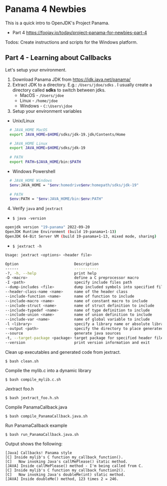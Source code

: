 # Panama 4 Newbies
This is a quick intro to OpenJDK's Project Panama.
- Part 4  https://foojay.io/today/project-panama-for-newbies-part-4


 Todos: Create instructions and scripts for the Windows platform.

## Part 4 - Learning about Callbacks
Let's setup your environment. 
1. Download Panama JDK from https://jdk.java.net/panama/
2. Extract JDK to a directory. E.g.: `/Users/jdoe/sdks` . I usually create a directory called **sdks** to switch between jdks.
    - MacOS    - `/Users/jdoe`
    - Linux    - `/home/jdoe`
    - Windows  - `C:\Users\jdoe`
3. Setup your environment variables 
- Unix/Linux
```bash
  # JAVA_HOME MacOS
  export JAVA_HOME=$HOME/sdks/jdk-19.jdk/Contents/Home

  # JAVA_HOME Linux
  export JAVA_HOME=$HOME/sdks/jdk-19
  
  # PATH
  export PATH=$JAVA_HOME/bin:$PATH
```
- Windows Powershell
```bash
  # JAVA_HOME Windows
  $env:JAVA_HOME = "$env:homedrive$env:homepath/sdks/jdk-19"
  
  # PATH
  $env:PATH = "$env:JAVA_HOME/bin:$env:PATH"
```

4. Verify `java` and `jextract`
 - `$ java -version`
```bash
openjdk version "19-panama" 2022-09-20
OpenJDK Runtime Environment (build 19-panama+1-13)
OpenJDK 64-Bit Server VM (build 19-panama+1-13, mixed mode, sharing)
```
 - `$ jextract -h`
```bash
Usage: jextract <options> <header file>                                  

Option                         Description                               
------                         -----------                               
-?, -h, --help                 print help                                
-D <macro>                     define a C preprocessor macro             
-I <path>                      specify include files path                
--dump-includes <file>         dump included symbols into specified file 
--header-class-name <name>     name of the header class                  
--include-function <name>      name of function to include               
--include-macro <name>         name of constant macro to include         
--include-struct <name>        name of struct definition to include      
--include-typedef <name>       name of type definition to include        
--include-union <name>         name of union definition to include       
--include-var <name>           name of global variable to include        
-l <library>                   specify a library name or absolute library path   
--output <path>                specify the directory to place generated files    
--source                       generate java sources                     
-t, --target-package <package> target package for specified header files 
--version                      print version information and exit 
```


Clean up executables and generated code from jextract.
```bash
$ bash clean.sh
```

Compile the mylib.c into a dynamic library
```shell
$ bash compile_mylib.c.sh
```
Jextract foo.h 
```shell
$ bash jextract_foo.h.sh
```
Compile PanamaCallback.java 
```shell
$ bash compile_PanamaCallback.java.sh
```

Run PanamaCallback example
```shell
$ bash run_PanamaCallback.java.sh
```
Output shows the following:

```text
[Java] Callbacks! Panama style
[C] Inside mylib's C function my_callback_function().
[C]   Now invoking Java's callMePlease() static method.
[JAVA] Inside callMePlease() method - I'm being called from C.
[C] Inside mylib's C function my_callback_function2().
[C]   Now invoking Java's doubleMe(int) static method.
[JAVA] Inside doubleMe() method, 123 times 2 = 246.
```
